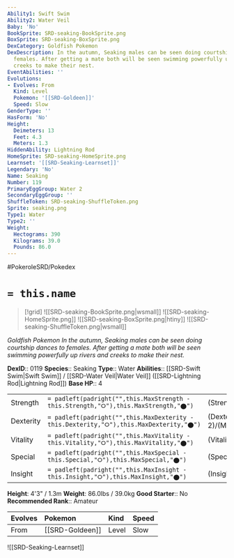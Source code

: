 ```yaml
---
Ability1: Swift Swim
Ability2: Water Veil
Baby: 'No'
BookSprite: SRD-seaking-BookSprite.png
BoxSprite: SRD-seaking-BoxSprite.png
DexCategory: Goldfish Pokemon
DexDescription: In the autumn, Seaking males can be seen doing courtship dances to
  females. After getting a mate both will be seen swimming powerfully up rivers and
  creeks to make their nest.
EventAbilities: ''
Evolutions:
- Evolves: From
  Kind: Level
  Pokemon: '[[SRD-Goldeen]]'
  Speed: Slow
GenderType: ''
HasForm: 'No'
Height:
  Deimeters: 13
  Feet: 4.3
  Meters: 1.3
HiddenAbility: Lightning Rod
HomeSprite: SRD-seaking-HomeSprite.png
Learnset: '[[SRD-Seaking-Learnset]]'
Legendary: 'No'
Name: Seaking
Number: 119
PrimaryEggGroup: Water 2
SecondaryEggGroup: ''
ShuffleToken: SRD-seaking-ShuffleToken.png
Sprite: seaking.png
Type1: Water
Type2: ''
Weight:
  Hectograms: 390
  Kilograms: 39.0
  Pounds: 86.0
---
```


#PokeroleSRD/Pokedex

# `= this.name`

> [!grid]
> ![[SRD-seaking-BookSprite.png|wsmall]]
> ![[SRD-seaking-HomeSprite.png]]
> ![[SRD-seaking-BoxSprite.png|htiny]]
> ![[SRD-seaking-ShuffleToken.png|wsmall]]


*Goldfish Pokemon*
*In the autumn, Seaking males can be seen doing courtship dances to females. After getting a mate both will be seen swimming powerfully up rivers and creeks to make their nest.*

**DexID**:: 0119
**Species**:: Seaking
**Type**:: Water
**Abilities**:: [[SRD-Swift Swim|Swift Swim]] / [[SRD-Water Veil|Water Veil]] ([[SRD-Lightning Rod|Lightning Rod]])
**Base HP**:: 4

|           |                                                                                        |                                          |
| --------- | -------------------------------------------------------------------------------------- | ---------------------------------------- |
| Strength  | `= padleft(padright("",this.MaxStrength - this.Strength,"⭘"),this.MaxStrength,"⬤")`    | (Strength::3)/(MaxStrength::6)   |
| Dexterity | `= padleft(padright("",this.MaxDexterity - this.Dexterity,"⭘"),this.MaxDexterity,"⬤")` | (Dexterity:: 2)/(MaxDexterity::4) |
| Vitality  | `= padleft(padright("",this.MaxVitality - this.Vitality,"⭘"),this.MaxVitality,"⬤")`    | (Vitality::2)/(MaxVitality::4)   |
| Special   | `= padleft(padright("",this.MaxSpecial - this.Special,"⭘"),this.MaxSpecial,"⬤")`       | (Special::2)/(MaxSpecial::4)     |
| Insight   | `= padleft(padright("",this.MaxInsight - this.Insight,"⭘"),this.MaxInsight,"⬤")`       | (Insight::2)/(MaxInsight::5)     |

**Height**: 4'3" / 1.3m
**Weight**: 86.0lbs / 39.0kg
**Good Starter**:: No
**Recommended Rank**:: Amateur

| Evolves   | Pokemon         | Kind   | Speed   |
|:----------|:----------------|:-------|:--------|
| From      | [[SRD-Goldeen]] | Level  | Slow    |

![[SRD-Seaking-Learnset]]